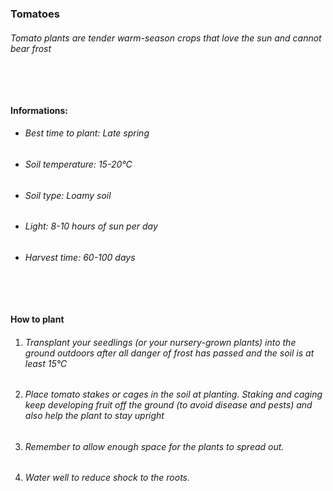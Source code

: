 ### Tomatoes

###### Tomato plants are tender warm-season crops that love the sun and cannot bear frost

###### ‎

#### Informations:

-   ###### Best time to plant: Late spring
-   ###### Soil temperature: 15-20°C
-   ###### Soil type: Loamy soil
-   ###### Light: 8-10 hours of sun per day
-   ###### Harvest time: 60-100 days

###### ‎

#### How to plant

1. ###### Transplant your seedlings (or your nursery-grown plants) into the ground outdoors after all danger of frost has passed and the soil is at least 15°C
2. ###### Place tomato stakes or cages in the soil at planting. Staking and caging keep developing fruit off the ground (to avoid disease and pests) and also help the plant to stay upright
3. ###### Remember to allow enough space for the plants to spread out.
4. ###### Water well to reduce shock to the roots.
